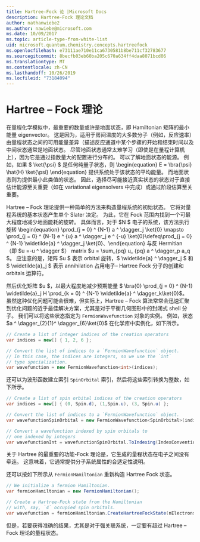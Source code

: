 ```yaml
---
title: Hartree-Fock 论 |Microsoft Docs
description: Hartree-Fock 理论文档
author: nathanwiebe2
ms.author: nawiebe@microsoft.com
ms.date: 10/09/2017
ms.topic: article-type-from-white-list
uid: microsoft.quantum.chemistry.concepts.hartreefock
ms.openlocfilehash: e73111ae710e11ca6730581b8be711cf32783677
ms.sourcegitcommit: 8becfb03eb60ba205c670a634ff4daa8071bcd06
ms.translationtype: MT
ms.contentlocale: zh-CN
ms.lasthandoff: 10/26/2019
ms.locfileid: "73184094"
---
```

# <a name="hartreefock-theory"></a>Hartree – Fock 理论

在量程化学模拟中，最重要的数量或许是地面状态，即 Hamiltonian 矩阵的最小能量 eigenvector。
这是因为，适用于房间温度的大多数分子（例如，反应速率）由量程状态之间的可用能量差异（描述反应通道中某个步骤的开始和结束时间以及中间状态通常是地面状态。
尽管地面状态通常太难学习（即使是在量程计算机上），因为它是通过指数量大的配置进行分布的。
可以了解地面状态的能源。
例如，如果 $ \ket{\psi} $ 是任何纯量子状态，则 \begin{equation} E = \bra{\psi} \hat{H} \ket{\psi} \end{equation} 提供系统处于该状态的平均能量。
而地面状态则为提供最小此类值的状态。 因此，选择尽可能接近真实状态的状态对于直接估计能源至关重要（如在 variational eigensolvers 中完成）或通过阶段估算至关重要。

Hartree – Fock 理论提供一种简单的方法来构造量程系统的初始状态。 它将对量程系统的基本状态产生单个 Slater 决定。 为此，它在 Fock 范围内找到一个可最大程度地减少地面能耗的旋转。 具体而言，对于 $N $ 电子的系统，该方法执行旋转 \begin{equation} \prod_{j = 0} ^ {N-1} a ^ \dagger_j \ket{0} \mapsto \prod_{j = 0} ^ {N-1} e ^ {u} a ^ \dagger_j e ^ {-u} \ket{0}\defeq\prod_{j = 0} ^ {N-1} \widetilde{a} ^ \dagger_j \ket{0}、\end{equation} 与反 Hermitian （即 $u =-u ^ \dagger $） matrix $u = \sum_{pq} u_ {pq} a ^ \dagger_p a_q $。 应注意的是，矩阵 $u $ 表示 orbital 旋转，$ \widetilde{a} ^ \dagger_j $ 和 $ \widetilde{a}_j $ 表示 annihilation 占用电子– Hartree Fock 分子的创建和 orbitals 运算符。


然后优化矩阵 $u $，以最大程度地减少预期能量 $ \bra{0} \prod_{j = 0} ^ {N-1} \widetilde{a}\_j H \prod\_{k = 0} ^ {N-1} \widetilde{a} ^ \dagger_k\ket{0}$。 虽然这种优化问题可能会很难，但实际上，Hartree – Fock 算法常常会迅速汇聚到优化问题的近乎最佳解决方案，尤其是对于平衡几何图形中的封闭式 shell 分子。 我们可以将这些状态指定为 `FermionWavefunction` 对象的实例。 例如，状态 $a ^ \dagger_{2}{1}^ \dagger_{6}\ket{0}$ 在化学库中实例化，如下所示。
```csharp
// Create a list of integer indices of the creation operators
var indices = new[] { 1, 2, 6 };

// Convert the list of indices to a `FermionWavefunction` object.
// In this case, the indices are integers, so we use the `int`
// type specialization.
var wavefunction = new FermionWavefunction<int>(indices);
```
还可以为波形函数建立索引 `SpinOrbital` 索引，然后将这些索引转换为整数，如下所示。
```csharp
// Create a list of spin orbital indices of the creation operators
var indices = new[] { (0, Spin.d), (1,Spin.u), (3, Spin.u) };

// Convert the list of indices to a `FermionWavefunction` object.
var wavefunctionSpinOrbital = new FermionWavefunction<SpinOrbital>(indices.ToSpinOrbitals());

// Convert a wavefunction indexed by spin orbitals to
// one indexed by integers
var wavefunctionInt = wavefunctionSpinOrbital.ToIndexing(IndexConvention.UpDown);
```

关于 Hartree 的最重要的功能-Fock 理论是，它生成的量程状态在电子之间没有牵连。
这意味着，它通常提供分子系统属性的合适定性说明。 

还可以按如下所示从 `FermionHamiltonian` 重新构造 Hartree Fock 状态。
```csharp
// We initialize a fermion Hamiltonian.
var fermionHamiltonian = new FermionHamiltonian();

// Create a Hartree-Fock state from the Hamiltonian 
// with, say, `4` occupied spin orbitals.
var wavefunction = fermionHamiltonian.CreateHartreeFockState(nElectrons: 4);
```

但是，若要获得准确的结果，尤其是对于强关联系统，一定要有超过 Hartree – Fock 理论的量程状态。